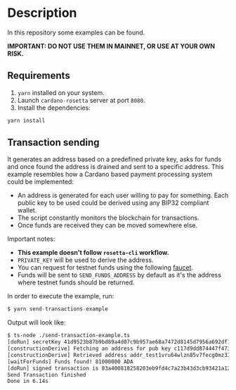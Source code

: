 # Description

In this repository some examples can be found.

**IMPORTANT: DO NOT USE THEM IN MAINNET, OR USE AT YOUR OWN RISK.**

## Requirements

1. `yarn` installed on your system.
1. Launch `cardano-rosetta` server at port `8080`.
1. Install the dependencies:

```javascript
yarn install
```

## Transaction sending

It generates an address based on a predefined private key, asks for funds and once found the address is drained and sent to a specific address. This example resembles how a Cardano based payment processing system could be implemented:

- An address is generated for each user willing to pay for something. Each public key to be used could be derived using any BIP32 compliant wallet.
- The script constantly monitors the blockchain for transactions.
- Once funds are received they can be moved somewhere else.

Important notes:

- **This example doesn't follow `rosetta-cli` workflow.**
- `PRIVATE_KEY` will be used to derive the address.
- You can request for testnet funds using the following [faucet](https://testnets.cardano.org/en/cardano/tools/faucet/).
- Funds will be sent to `SEND_FUNDS_ADDRESS` by default as it's the address where testnet funds should be returned.

In order to execute the example, run:

```javascript
$ yarn send-transactions-example
```

Output will look like:

```bash
$ ts-node ./send-transaction-example.ts
[doRun] secretKey 41d9523b87b9bd89a4d07c9b957ae68a7472d8145d7956a692df1a8ad91957a2c117d9dd874447f47306f50a650f1e08bf4bec2cfcb2af91660f23f2db912977
[constructionDerive] Fetching an address for pub key c117d9dd874447f47306f50a650f1e08bf4bec2cfcb2af91660f23f2db912977
[constructionDerive] Retrieved address addr_test1vru64wlzn85v7fecg0mz33lh00wlggqtquvzzuhf6vusyes32jz9w
[waitForFunds] Funds found! 81000000 ADA
[doRun] signed transaction is 83a400818258203eb9fd4c7a23b43d3cb93421a12fb52db465a77feb8075131282a49f43bd8142000181825839000743d16cfe3c4fcc0c11c2403bbc10dbc7ecdd4477e053481a368e7a06e2ae44dff6770dc0f4ada3cf4cf2605008e27aecdb332ad349fda71a049629f0021a003dcc50031a0032300ca10081825820c117d9dd874447f47306f50a650f1e08bf4bec2cfcb2af91660f23f2db9129775840d0b3ed478ad0c4c7c0babfc4336ee05e2b0b48d6fa681e75431ec7af362b9513686a3941e398eacc2a71219d0b9e30426e64ee6fdef17f1977a55a2ddb7f9808f6
Send Transaction finished
Done in 6.14s
```
